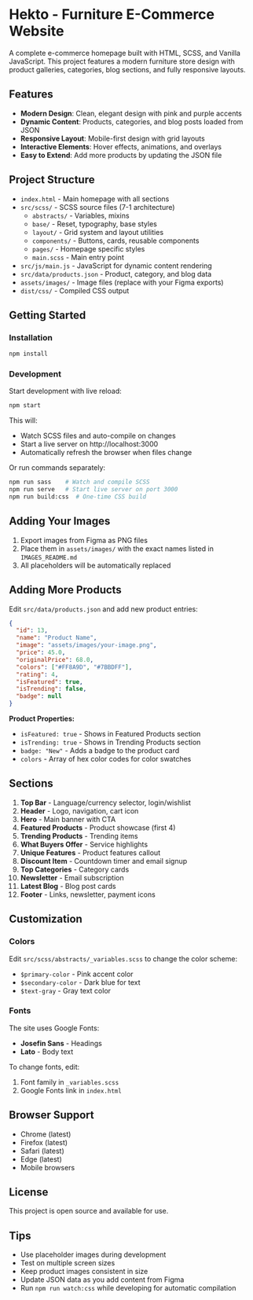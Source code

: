 # Hekto - Furniture E-Commerce Website

A complete e-commerce homepage built with HTML, SCSS, and Vanilla JavaScript. This project features a modern furniture store design with product galleries, categories, blog sections, and fully responsive layouts.

## Features

- **Modern Design**: Clean, elegant design with pink and purple accents
- **Dynamic Content**: Products, categories, and blog posts loaded from JSON
- **Responsive Layout**: Mobile-first design with grid layouts
- **Interactive Elements**: Hover effects, animations, and overlays
- **Easy to Extend**: Add more products by updating the JSON file

## Project Structure

- `index.html` - Main homepage with all sections
- `src/scss/` - SCSS source files (7-1 architecture)
  - `abstracts/` - Variables, mixins
  - `base/` - Reset, typography, base styles
  - `layout/` - Grid system and layout utilities
  - `components/` - Buttons, cards, reusable components
  - `pages/` - Homepage specific styles
  - `main.scss` - Main entry point
- `src/js/main.js` - JavaScript for dynamic content rendering
- `src/data/products.json` - Product, category, and blog data
- `assets/images/` - Image files (replace with your Figma exports)
- `dist/css/` - Compiled CSS output

## Getting Started

### Installation

```bash
npm install
```

### Development

Start development with live reload:

```bash
npm start
```

This will:

- Watch SCSS files and auto-compile on changes
- Start a live server on http://localhost:3000
- Automatically refresh the browser when files change

Or run commands separately:

```bash
npm run sass    # Watch and compile SCSS
npm run serve   # Start live server on port 3000
npm run build:css  # One-time CSS build
```

## Adding Your Images

1. Export images from Figma as PNG files
2. Place them in `assets/images/` with the exact names listed in `IMAGES_README.md`
3. All placeholders will be automatically replaced

## Adding More Products

Edit `src/data/products.json` and add new product entries:

```json
{
  "id": 13,
  "name": "Product Name",
  "image": "assets/images/your-image.png",
  "price": 45.0,
  "originalPrice": 68.0,
  "colors": ["#FF8A9D", "#7BBDFF"],
  "rating": 4,
  "isFeatured": true,
  "isTrending": false,
  "badge": null
}
```

**Product Properties:**

- `isFeatured: true` - Shows in Featured Products section
- `isTrending: true` - Shows in Trending Products section
- `badge: "New"` - Adds a badge to the product card
- `colors` - Array of hex color codes for color swatches

## Sections

1. **Top Bar** - Language/currency selector, login/wishlist
2. **Header** - Logo, navigation, cart icon
3. **Hero** - Main banner with CTA
4. **Featured Products** - Product showcase (first 4)
5. **Trending Products** - Trending items
6. **What Buyers Offer** - Service highlights
7. **Unique Features** - Product features callout
8. **Discount Item** - Countdown timer and email signup
9. **Top Categories** - Category cards
10. **Newsletter** - Email subscription
11. **Latest Blog** - Blog post cards
12. **Footer** - Links, newsletter, payment icons

## Customization

### Colors

Edit `src/scss/abstracts/_variables.scss` to change the color scheme:

- `$primary-color` - Pink accent color
- `$secondary-color` - Dark blue for text
- `$text-gray` - Gray text color

### Fonts

The site uses Google Fonts:

- **Josefin Sans** - Headings
- **Lato** - Body text

To change fonts, edit:

1. Font family in `_variables.scss`
2. Google Fonts link in `index.html`

## Browser Support

- Chrome (latest)
- Firefox (latest)
- Safari (latest)
- Edge (latest)
- Mobile browsers

## License

This project is open source and available for use.

## Tips

- Use placeholder images during development
- Test on multiple screen sizes
- Keep product images consistent in size
- Update JSON data as you add content from Figma
- Run `npm run watch:css` while developing for automatic compilation
